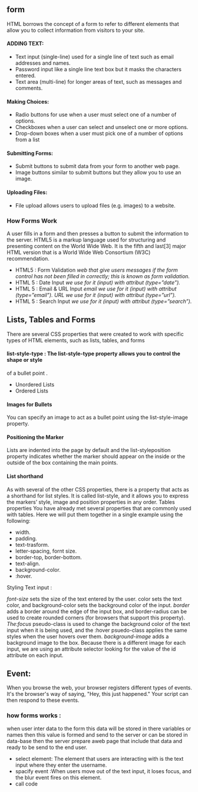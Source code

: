 ## form
HTML borrows the concept of a form to refer to different elements that allow you to collect information from visitors to your site.
#### ADDING TEXT:
* Text input (single-line) used for a single line of text such as email addresses and names.
* Password input like a single line text box but it masks the characters entered.
* Text area (multi-line) for longer areas of text, such as messages and comments.
#### Making Choices:
* Radio buttons for use when a user must select one of a number of options.
* Checkboxes when a user can select and unselect one or more options.
* Drop-down boxes when a user must pick one of a number of options from a list
#### Submitting Forms:
* Submit buttons to submit data from your form to another web page.
* Image buttons similar to submit buttons but they allow you to use an image.
#### Uploading Files:
* File upload allows users to upload files (e.g. images) to a website.
### How Forms Work
A user fills in a form and then presses a button to submit the information to the server.
HTML5
is a markup language used for structuring and presenting content on the World Wide Web. It is the fifth and last[3] major HTML version that is a World Wide Web Consortium (W3C) recommendation.
* HTML5 : Form Validation
*web that give users messages if the form control has not been filled in correctly; this is known as form validation.*
* HTML 5 : Date Input
*we use for it (input) with attribut (type=”date”).*
* HTML 5 : Email & URL Input
*email we use for it (input) with attribut (type=”email”).*
*URL we use for it (input) with attribut (type=”url”).*
* HTML 5 : Search Input
*we use for it (input) with attribut (type=”search”).*
## Lists, Tables and Forms
There are several CSS properties that were created to work with specific types of HTML elements, such as lists, tables, and forms
#### list-style-type : The list-style-type property allows you to control the shape or style
 of a bullet point .
* Unordered Lists
* Ordered Lists 
#### Images for Bullets
You can  specify an image to act as a bullet point using the list-style-image property.
#### Positioning the Marker
Lists are indented into the page by default and the list-styleposition property indicates whether the marker should appear on  the inside or the outside of the box containing the main points.
#### List shorthand
As with several of the other CSS properties, there is a property that acts as a shorthand for list styles. It is called list-style, and it allows you to express the markers’ style, image and position properties in any order.
Tables properties
You  have already met several properties that are commonly used with tables. Here we will put them together in a single example using the following:
* width.
* padding.
* text-trasform.
* letter-spacing, fornt size.
* border-top, border-bottom.
* text-align.
* background-color.
* :hover.

Styling Text input :
 
*font-size* sets the size of the text entered by the user. color sets the text color, and background-color sets the background color of the input.
*border* adds a border around the edge of the input box, and border-radius can be used to create rounded corners (for browsers that support this property).
*The:focus* pseudo-class is used to change the background color of the text input when it is being used, and the :hover psuedo-class applies the same styles when the user hovers over them.
*background-image* adds a background image to the box. Because there is a different image for each input, we are using an attribute selector looking for the value of the id attribute on each input.
## Event:
When you browse the web, your browser registers different types of events. It's the browser's way of saying, "Hey, this just happened." Your script can then respond to these events.
### how forms works :
when user inter data to the form this data will be stored in there variables or names then this value is formed and send to the server or can be stored in data-base then the server prepare aweb page that include that data and ready to be send to the end user.
* select element: The element that users are interacting with is the text input where they enter the username.
* spacify event :When users move out of the text input, it loses focus, and the blur event fires on this element.
* call code 


